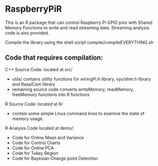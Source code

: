 # RaspberryPiR

This is an R package that can control Raspberry Pi GPIO pins with Shared Memory Functions to write and read streaming data. Streaming analysis code is also provided.

Compile the library using the shell script compile/compileEVERYTHING.sh

## Code that requires compilation:

C++ Source Code: located at src/
- utils/ contains utility functions for wiringPi.h library, sys/shm.h library and RaspiCam library
- remaining source code converts writeMemory, readMemory, freeMemory functions into R functions

R Source Code: located at R/
- contain some simple Linux command lines to examine the state of memory usage.

R Analysis Code located at demo/:
- Code for Online Mean and Variance
- Code for Control Charts
- Code for Online PCA
- Code for Tukey Region
- Code for Bayesian Change point Detection

